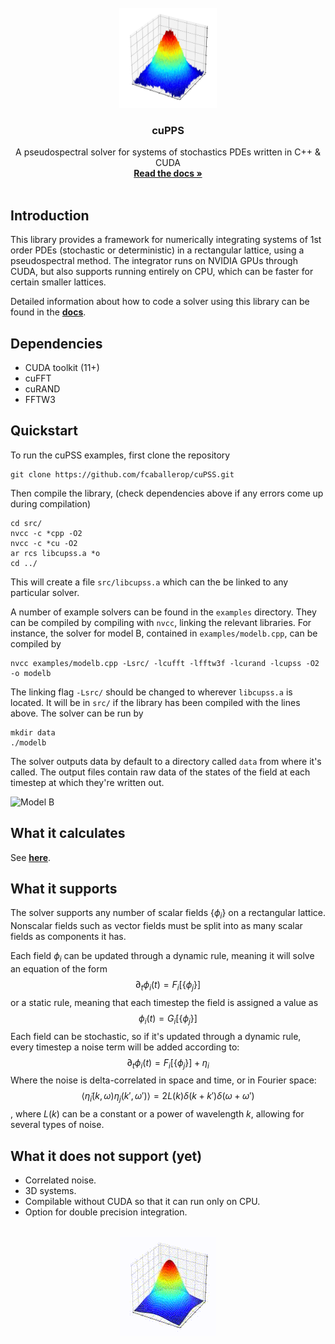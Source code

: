 <br />
<div align="center">
    <img src="img/noisy_gaussian.jpg" width=156 height=160>

  <h3 align="center">cuPPS</h3>

  <p align="center">
    A pseudospectral solver for systems of stochastics PDEs written in C++ & CUDA
    <br />
    <a href="https://github.com/fcaballerop/cuPSS/wiki"><strong>Read the docs »</strong></a>
    <br />
    <br />
  </p>
</div>

## Introduction

This library provides a framework for numerically integrating systems of 1st order PDEs (stochastic or deterministic) in a rectangular lattice, using a pseudospectral method. The integrator runs on NVIDIA GPUs through CUDA, but also supports running entirely on CPU, which can be faster for certain smaller lattices.

Detailed information about how to code a solver using this library can be found in the <a href="https://github.com/fcaballerop/cuPSS/wiki"><strong>docs</strong></a>.

## Dependencies

 * CUDA toolkit (11+)
 * cuFFT
 * cuRAND
 * FFTW3

## Quickstart

To run the cuPSS examples, first clone the repository
```
git clone https://github.com/fcaballerop/cuPSS.git
```
Then compile the library, (check dependencies above if any errors come up during compilation)
```
cd src/
nvcc -c *cpp -O2
nvcc -c *cu -O2
ar rcs libcupss.a *o
cd ../
```
This will create a file `src/libcupss.a` which can the be linked to any particular solver.

A number of example solvers can be found in the `examples` directory. They can be compiled by compiling with `nvcc`, linking the relevant libraries. For instance, the solver for model B, contained in `examples/modelb.cpp`, can be compiled by
```
nvcc examples/modelb.cpp -Lsrc/ -lcufft -lfftw3f -lcurand -lcupss -O2 -o modelb
```

The linking flag `-Lsrc/` should be changed to wherever `libcupss.a` is located. It will be in `src/` if the library has been compiled with the lines above. The solver can be run by
```
mkdir data
./modelb
```
The solver outputs data by default to a directory called `data` from where it's called. The output files contain raw data of the states of the field at each timestep at which they're written out.

<img src="img/modelb.gif" alt="Model B">

## What it calculates
See <a href=""><strong>here</strong></a>.

## What it supports
The solver supports any number of scalar fields $\lbrace\phi_i\rbrace$ on a rectangular lattice. Nonscalar fields such as vector fields must be split into as many scalar fields as components it has.

Each field $\phi_i$ can be updated through a dynamic rule, meaning it will solve an equation of the form
$$\partial_t\phi_i(t) = F_i[\lbrace\phi_j\rbrace]$$
or a static rule, meaning that each timestep the field is assigned a value as
$$\phi_i(t) = G_i[\lbrace\phi_j\rbrace]$$
Each field can be stochastic, so if it's updated through a dynamic rule, every timestep a noise term will be added according to:
$$\partial_t\phi_i(t) = F_i[\lbrace\phi_j\rbrace] + \eta_i$$
Where the noise is delta-correlated in space and time, or in Fourier space:
$$\langle\tilde\eta_i(k,\omega)\eta_j(k',\omega')\rangle = 2L(k)\delta(k+k')\delta(\omega+\omega')$$,
where $L(k)$ can be a constant or a power of wavelength $k$, allowing for several types of noise.

## What it does not support (yet)

 - Correlated noise.
 - 3D systems.
 - Compilable without CUDA so that it can run only on CPU.
 - Option for double precision integration.

<br />
<div align="center">
    <img src="img/diffusion.gif">
</div>
